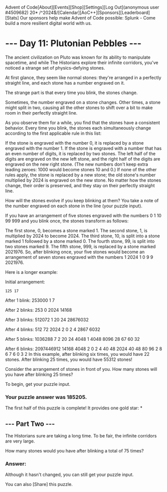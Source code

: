 Advent of Code[About][Events][Shop][Settings][Log Out](anonymous user #4509682) 20*
/^2024$/[Calendar][AoC++][Sponsors][Leaderboard][Stats]
Our sponsors help make Advent of Code possible:
Splunk - Come build a more resilient digital world with us.

# --- Day 11: Plutonian Pebbles ---

The ancient civilization on Pluto was known for its ability to manipulate spacetime, and while The Historians explore their infinite corridors, you've noticed a strange set of physics-defying stones.

At first glance, they seem like normal stones: they're arranged in a perfectly straight line, and each stone has a number engraved on it.

The strange part is that every time you blink, the stones change.

Sometimes, the number engraved on a stone changes. Other times, a stone might split in two, causing all the other stones to shift over a bit to make room in their perfectly straight line.

As you observe them for a while, you find that the stones have a consistent behavior. Every time you blink, the stones each simultaneously change according to the first applicable rule in this list:

If the stone is engraved with the number 0, it is replaced by a stone engraved with the number 1.
If the stone is engraved with a number that has an even number of digits, it is replaced by two stones. The left half of the digits are engraved on the new left stone, and the right half of the digits are engraved on the new right stone. (The new numbers don't keep extra leading zeroes: 1000 would become stones 10 and 0.)
If none of the other rules apply, the stone is replaced by a new stone; the old stone's number multiplied by 2024 is engraved on the new stone.
No matter how the stones change, their order is preserved, and they stay on their perfectly straight line.

How will the stones evolve if you keep blinking at them? You take a note of the number engraved on each stone in the line (your puzzle input).

If you have an arrangement of five stones engraved with the numbers 0 1 10 99 999 and you blink once, the stones transform as follows:

The first stone, 0, becomes a stone marked 1.
The second stone, 1, is multiplied by 2024 to become 2024.
The third stone, 10, is split into a stone marked 1 followed by a stone marked 0.
The fourth stone, 99, is split into two stones marked 9.
The fifth stone, 999, is replaced by a stone marked 2021976.
So, after blinking once, your five stones would become an arrangement of seven stones engraved with the numbers 1 2024 1 0 9 9 2021976.

Here is a longer example:

Initial arrangement:
```
125 17
```

After 1 blink:
253000 1 7

After 2 blinks:
253 0 2024 14168

After 3 blinks:
512072 1 20 24 28676032

After 4 blinks:
512 72 2024 2 0 2 4 2867 6032

After 5 blinks:
1036288 7 2 20 24 4048 1 4048 8096 28 67 60 32

After 6 blinks:
2097446912 14168 4048 2 0 2 4 40 48 2024 40 48 80 96 2 8 6 7 6 0 3 2
In this example, after blinking six times, you would have 22 stones. After blinking 25 times, you would have 55312 stones!

Consider the arrangement of stones in front of you. How many stones will you have after blinking 25 times?

To begin, get your puzzle input.

### Your puzzle answer was 185205.

The first half of this puzzle is complete! It provides one gold star: *

## --- Part Two ---
The Historians sure are taking a long time. To be fair, the infinite corridors are very large.

How many stones would you have after blinking a total of 75 times?

### Answer:


Although it hasn't changed, you can still get your puzzle input.

You can also [Share] this puzzle.